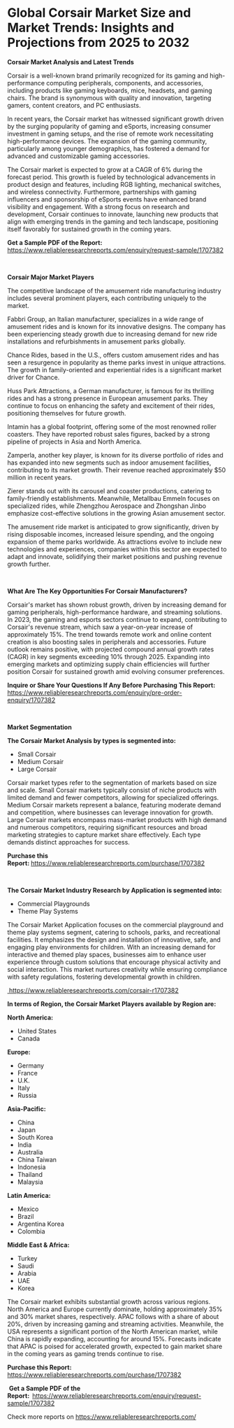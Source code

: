 <p><h1>Global Corsair Market Size and Market Trends: Insights and Projections from 2025 to 2032</h1></p><p><strong>Corsair Market Analysis and Latest Trends</strong></p>
<p><p>Corsair is a well-known brand primarily recognized for its gaming and high-performance computing peripherals, components, and accessories, including products like gaming keyboards, mice, headsets, and gaming chairs. The brand is synonymous with quality and innovation, targeting gamers, content creators, and PC enthusiasts. </p><p>In recent years, the Corsair market has witnessed significant growth driven by the surging popularity of gaming and eSports, increasing consumer investment in gaming setups, and the rise of remote work necessitating high-performance devices. The expansion of the gaming community, particularly among younger demographics, has fostered a demand for advanced and customizable gaming accessories.</p><p>The Corsair market is expected to grow at a CAGR of 6% during the forecast period. This growth is fueled by technological advancements in product design and features, including RGB lighting, mechanical switches, and wireless connectivity. Furthermore, partnerships with gaming influencers and sponsorship of eSports events have enhanced brand visibility and engagement. With a strong focus on research and development, Corsair continues to innovate, launching new products that align with emerging trends in the gaming and tech landscape, positioning itself favorably for sustained growth in the coming years.</p></p>
<p><strong>Get a Sample PDF of the Report:&nbsp;</strong> <a href="https://www.reliableresearchreports.com/enquiry/request-sample/1707382?utm_campaign=2463&utm_medium=2&utm_source=Github&utm_content=ia&utm_term=18022025&utm_id=corsair">https://www.reliableresearchreports.com/enquiry/request-sample/1707382</a></p>
<p>&nbsp;</p>
<p><strong>Corsair Major Market Players</strong></p>
<p><p>The competitive landscape of the amusement ride manufacturing industry includes several prominent players, each contributing uniquely to the market. </p><p>Fabbri Group, an Italian manufacturer, specializes in a wide range of amusement rides and is known for its innovative designs. The company has been experiencing steady growth due to increasing demand for new ride installations and refurbishments in amusement parks globally.</p><p>Chance Rides, based in the U.S., offers custom amusement rides and has seen a resurgence in popularity as theme parks invest in unique attractions. The growth in family-oriented and experiential rides is a significant market driver for Chance.</p><p>Huss Park Attractions, a German manufacturer, is famous for its thrilling rides and has a strong presence in European amusement parks. They continue to focus on enhancing the safety and excitement of their rides, positioning themselves for future growth.</p><p>Intamin has a global footprint, offering some of the most renowned roller coasters. They have reported robust sales figures, backed by a strong pipeline of projects in Asia and North America.</p><p>Zamperla, another key player, is known for its diverse portfolio of rides and has expanded into new segments such as indoor amusement facilities, contributing to its market growth. Their revenue reached approximately $50 million in recent years.</p><p>Zierer stands out with its carousel and coaster productions, catering to family-friendly establishments. Meanwhile, Metallbau Emmeln focuses on specialized rides, while Zhengzhou Aerospace and Zhongshan Jinbo emphasize cost-effective solutions in the growing Asian amusement sector.</p><p>The amusement ride market is anticipated to grow significantly, driven by rising disposable incomes, increased leisure spending, and the ongoing expansion of theme parks worldwide. As attractions evolve to include new technologies and experiences, companies within this sector are expected to adapt and innovate, solidifying their market positions and pushing revenue growth further.</p></p>
<p>&nbsp;</p>
<p><strong>What Are The Key Opportunities For Corsair Manufacturers?</strong></p>
<p><p>Corsair's market has shown robust growth, driven by increasing demand for gaming peripherals, high-performance hardware, and streaming solutions. In 2023, the gaming and esports sectors continue to expand, contributing to Corsair's revenue stream, which saw a year-on-year increase of approximately 15%. The trend towards remote work and online content creation is also boosting sales in peripherals and accessories. Future outlook remains positive, with projected compound annual growth rates (CAGR) in key segments exceeding 10% through 2025. Expanding into emerging markets and optimizing supply chain efficiencies will further position Corsair for sustained growth amid evolving consumer preferences.</p></p>
<p><strong>Inquire or Share Your Questions If Any Before Purchasing This Report:</strong> <a href="https://www.reliableresearchreports.com/enquiry/pre-order-enquiry/1707382?utm_campaign=2463&utm_medium=2&utm_source=Github&utm_content=ia&utm_term=18022025&utm_id=corsair">https://www.reliableresearchreports.com/enquiry/pre-order-enquiry/1707382</a></p>
<p>&nbsp;</p>
<p><strong>Market Segmentation</strong></p>
<p><strong>The Corsair Market Analysis by types is segmented into:</strong></p>
<p><ul><li>Small Corsair</li><li>Medium Corsair</li><li>Large Corsair</li></ul></p>
<p><p>Corsair market types refer to the segmentation of markets based on size and scale. Small Corsair markets typically consist of niche products with limited demand and fewer competitors, allowing for specialized offerings. Medium Corsair markets represent a balance, featuring moderate demand and competition, where businesses can leverage innovation for growth. Large Corsair markets encompass mass-market products with high demand and numerous competitors, requiring significant resources and broad marketing strategies to capture market share effectively. Each type demands distinct approaches for success.</p></p>
<p><strong>Purchase this Report:&nbsp;</strong><a href="https://www.reliableresearchreports.com/purchase/1707382?utm_campaign=2463&utm_medium=2&utm_source=Github&utm_content=ia&utm_term=18022025&utm_id=corsair">https://www.reliableresearchreports.com/purchase/1707382</a></p>
<p>&nbsp;</p>
<p><strong>The Corsair Market Industry Research by Application is segmented into:</strong></p>
<p><ul><li>Commercial Playgrounds</li><li>Theme Play Systems</li></ul></p>
<p><p>The Corsair Market Application focuses on the commercial playground and theme play systems segment, catering to schools, parks, and recreational facilities. It emphasizes the design and installation of innovative, safe, and engaging play environments for children. With an increasing demand for interactive and themed play spaces, businesses aim to enhance user experience through custom solutions that encourage physical activity and social interaction. This market nurtures creativity while ensuring compliance with safety regulations, fostering developmental growth in children.</p></p>
<p><a href="https://www.reliableresearchreports.com/corsair-r1707382?utm_campaign=2463&utm_medium=2&utm_source=Github&utm_content=ia&utm_term=18022025&utm_id=corsair">&nbsp;https://www.reliableresearchreports.com/corsair-r1707382</a></p>
<p><strong>In terms of Region, the Corsair Market Players available by Region are:</strong></p>
<p>
    <p> <strong> North America: </strong>
        <ul>
            <li>United States</li>
            <li>Canada</li>
        </ul>
        </p> 
    <p> <strong> Europe: </strong>
        <ul>
            <li>Germany</li>
            <li>France</li>
            <li>U.K.</li>
            <li>Italy</li>
            <li>Russia</li>
        </ul>
        </p> 
    <p> <strong> Asia-Pacific: </strong>
        <ul>
            <li>China</li>
            <li>Japan</li>
            <li>South Korea</li>
            <li>India</li>
            <li>Australia</li>
            <li>China Taiwan</li>
            <li>Indonesia</li>
            <li>Thailand</li>
            <li>Malaysia</li>
        </ul>
        </p> 
    <p> <strong> Latin America: </strong>
        <ul>
            <li>Mexico</li>
            <li>Brazil</li>
            <li>Argentina Korea</li>
            <li>Colombia</li>
        </ul>
        </p> 
    <p> <strong> Middle East & Africa: </strong>
        <ul>
            <li>Turkey</li>
            <li>Saudi</li>
            <li>Arabia</li>
            <li>UAE</li>
            <li>Korea</li>
        </ul>
    </p>
    </p>
<p><p>The Corsair market exhibits substantial growth across various regions. North America and Europe currently dominate, holding approximately 35% and 30% market shares, respectively. APAC follows with a share of about 20%, driven by increasing gaming and streaming activities. Meanwhile, the USA represents a significant portion of the North American market, while China is rapidly expanding, accounting for around 15%. Forecasts indicate that APAC is poised for accelerated growth, expected to gain market share in the coming years as gaming trends continue to rise.</p></p>
<p><strong>Purchase this Report: </strong><a href="https://www.reliableresearchreports.com/purchase/1707382?utm_campaign=2463&utm_medium=2&utm_source=Github&utm_content=ia&utm_term=18022025&utm_id=corsair">https://www.reliableresearchreports.com/purchase/1707382</a></p>
<p>&nbsp;<strong>Get a Sample PDF of the Report:&nbsp;&nbsp;</strong><a href="https://www.reliableresearchreports.com/enquiry/request-sample/1707382?utm_campaign=2463&utm_medium=2&utm_source=Github&utm_content=ia&utm_term=18022025&utm_id=corsair">https://www.reliableresearchreports.com/enquiry/request-sample/1707382</a></p>
<p><strong></strong></p>
<p>Check more reports on <a href="https://www.reliableresearchreports.com/?utm_campaign=2463&utm_medium=2&utm_source=Github&utm_content=ia&utm_term=18022025&utm_id=corsair">https://www.reliableresearchreports.com/</a></p>